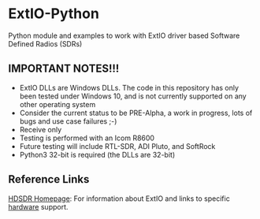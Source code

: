 # ExtIO-Python
Python module and examples to work with ExtIO driver based Software Defined Radios (SDRs)

## IMPORTANT NOTES!!!
- ExtIO DLLs are Windows DLLs.  The code in this repository has only been tested under Windows 10, and is not currently supported on any other operating system
- Consider the current status to be PRE-Alpha, a work in progress, lots of bugs and use case failures ;-)
- Receive only
- Testing is performed with an Icom R8600
- Future testing will include RTL-SDR, ADI Pluto, and SoftRock
- Python3 32-bit is required (the DLLs are 32-bit)

## Reference Links
[HDSDR Homepage](http://www.hdsdr.de/): For information about ExtIO and links to specific [hardware](http://www.hdsdr.de/hardware.html) support.
